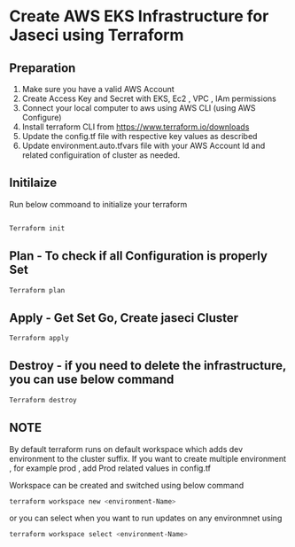
# Create AWS EKS Infrastructure for Jaseci using Terraform #

## Preparation #

1) Make sure you have a valid AWS Account
2) Create Access Key and Secret with EKS, Ec2 , VPC , IAm permissions
3) Connect your local computer to aws using AWS CLI (using AWS Configure)
4) Install terraform CLI from https://www.terraform.io/downloads
4) Update the config.tf file with respective key values as described
5) Update environment.auto.tfvars file with your AWS Account Id and related configuiration of cluster as needed.

## Initilaize ##

Run below commoand to initialize your terraform

```bash

Terraform init

```

## Plan - To check if all Configuration is properly Set ##

```bash
Terraform plan
```
## Apply - Get Set Go, Create jaseci Cluster  ##

```bash
Terraform apply
```

## Destroy - if you need to delete the infrastructure, you can use below command  ##

```bash
Terraform destroy
```

## NOTE  ##

By default terraform runs on default workspace which adds dev environment to the cluster suffix. If you want to create multiple environment , for example prod , add Prod related values in config.tf

Workspace can be created and switched using below command

```bash
terraform workspace new <environment-Name>
```

or you can select when you want to run updates on any environmnet using 

```bash
terraform workspace select <environment-Name>
```
